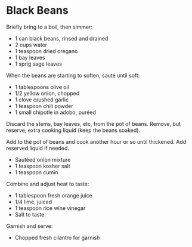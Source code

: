 Black Beans
===========

Briefly bring to a boil, then simmer:

- 1 can black beans, rinsed and drained
- 2 cups water
- 1 teaspoon dried oregano
- 1 bay leaves
- 1 sprig sage leaves

When the beans are starting to soften, sauté until soft:

- 1 tablespoons olive oil
- 1/2 yellow onion, chopped
- 1 clove crushed garlic
- 1 teaspoon chili powder
- 1 small chipotle in adobo, puréed

Discard the stems, bay leaves, etc, from the pot of beans. Remove, but reserve,
extra cooking liquid (keep the beans soaked).

Add to the pot of beans and cook another hour or so until thickened. Add
reserved liquid if needed.

- Sautéed onion mixture
- 1 teaspoon kosher salt
- 1 teaspoon cumin

Combine and adjust heat to taste:

- 1 tablespoon fresh orange juice
- 1/4 lime, juiced
- 1 teaspoon rice wine vinegar
- Salt to taste

Garnish and serve:

- Chopped fresh cilantro for garnish
